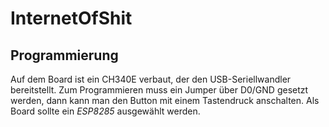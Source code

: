 # InternetOfShit

## Programmierung
Auf dem Board ist ein CH340E verbaut, der den USB-Seriellwandler bereitstellt.
Zum Programmieren muss ein Jumper über D0/GND gesetzt werden, dann kann man den Button mit einem Tastendruck anschalten.
Als Board sollte ein *ESP8285* ausgewählt werden.
